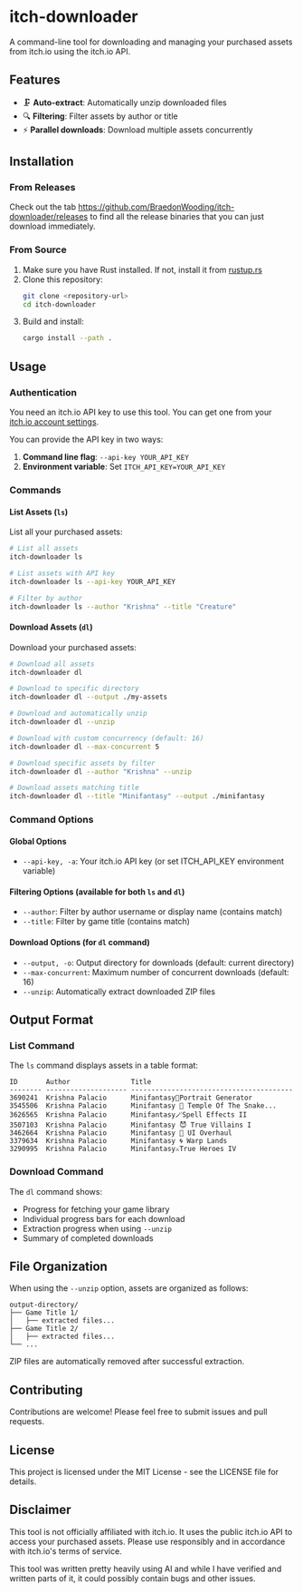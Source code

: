 # itch-downloader

A command-line tool for downloading and managing your purchased assets from itch.io using the itch.io API.

## Features

- 🗜️ **Auto-extract**: Automatically unzip downloaded files
- 🔍 **Filtering**: Filter assets by author or title
- ⚡ **Parallel downloads**: Download multiple assets concurrently

## Installation

### From Releases

Check out the tab https://github.com/BraedonWooding/itch-downloader/releases to find all the release binaries that you can just download immediately.

### From Source

1. Make sure you have Rust installed. If not, install it from [rustup.rs](https://rustup.rs/)
2. Clone this repository:
   ```bash
   git clone <repository-url>
   cd itch-downloader
   ```
3. Build and install:
   ```bash
   cargo install --path .
   ```

## Usage

### Authentication

You need an itch.io API key to use this tool. You can get one from your [itch.io account settings](https://itch.io/user/settings/api-keys).

You can provide the API key in two ways:
1. **Command line flag**: `--api-key YOUR_API_KEY`
2. **Environment variable**: Set `ITCH_API_KEY=YOUR_API_KEY`

### Commands

#### List Assets (`ls`)

List all your purchased assets:

```bash
# List all assets
itch-downloader ls

# List assets with API key
itch-downloader ls --api-key YOUR_API_KEY

# Filter by author
itch-downloader ls --author "Krishna" --title "Creature"
```

#### Download Assets (`dl`)

Download your purchased assets:

```bash
# Download all assets
itch-downloader dl

# Download to specific directory
itch-downloader dl --output ./my-assets

# Download and automatically unzip
itch-downloader dl --unzip

# Download with custom concurrency (default: 16)
itch-downloader dl --max-concurrent 5

# Download specific assets by filter
itch-downloader dl --author "Krishna" --unzip

# Download assets matching title
itch-downloader dl --title "Minifantasy" --output ./minifantasy
```

### Command Options

#### Global Options
- `--api-key, -a`: Your itch.io API key (or set ITCH_API_KEY environment variable)

#### Filtering Options (available for both `ls` and `dl`)
- `--author`: Filter by author username or display name (contains match)
- `--title`: Filter by game title (contains match)

#### Download Options (for `dl` command)
- `--output, -o`: Output directory for downloads (default: current directory)
- `--max-concurrent`: Maximum number of concurrent downloads (default: 16)
- `--unzip`: Automatically extract downloaded ZIP files

## Output Format

### List Command
The `ls` command displays assets in a table format:
```
ID       Author               Title
-------- -------------------- ----------------------------------------
3690241  Krishna Palacio      Minifantasy👤Portrait Generator
3545506  Krishna Palacio      Minifantasy 🐍 Temple Of The Snake...
3626565  Krishna Palacio      Minifantasy🪄Spell Effects II
3507103  Krishna Palacio      Minifantasy 😈 True Villains I
3462664  Krishna Palacio      Minifantasy 📲 UI Overhaul
3379634  Krishna Palacio      Minifantasy 🌀 Warp Lands
3290995  Krishna Palacio      Minifantasy⚔️True Heroes IV
```

### Download Command
The `dl` command shows:
- Progress for fetching your game library
- Individual progress bars for each download
- Extraction progress when using `--unzip`
- Summary of completed downloads

## File Organization

When using the `--unzip` option, assets are organized as follows:
```
output-directory/
├── Game Title 1/
│   ├── extracted files...
├── Game Title 2/
│   ├── extracted files...
└── ...
```

ZIP files are automatically removed after successful extraction.

## Contributing

Contributions are welcome! Please feel free to submit issues and pull requests.

## License

This project is licensed under the MIT License - see the LICENSE file for details.

## Disclaimer

This tool is not officially affiliated with itch.io. It uses the public itch.io API to access your purchased assets. Please use responsibly and in accordance with itch.io's terms of service.

This tool was written pretty heavily using AI and while I have verified and written parts of it, it could possibly contain bugs and other issues.
